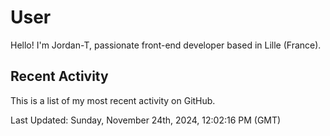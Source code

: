 # User

Hello! I'm Jordan-T, passionate front-end developer based in Lille (France).

## Recent Activity

This is a list of my most recent activity on GitHub.

<!--RECENT_ACTIVITY:start-->
<!--RECENT_ACTIVITY:end-->

<!--RECENT_ACTIVITY:last_update-->
Last Updated: Sunday, November 24th, 2024, 12:02:16 PM (GMT)
<!--RECENT_ACTIVITY:last_update_end-->
